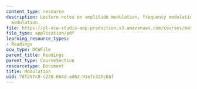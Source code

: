 ```yaml
---
content_type: resource
description: Lecture notes on amplitude modulation, frequency modulation, and digital
  modulation.
file: https://ol-ocw-studio-app-production.s3.amazonaws.com/courses/mas-160-signals-systems-and-information-for-media-technology-fall-2007/7df297c0c228664dad6391e7c325cbbf_1210_modulation.pdf
file_type: application/pdf
learning_resource_types:
- Readings
ocw_type: OCWFile
parent_title: Readings
parent_type: CourseSection
resourcetype: Document
title: Modulation
uid: 7df297c0-c228-664d-ad63-91e7c325cbbf
---
```

